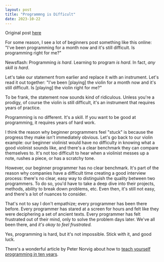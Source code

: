 ```yaml
---
layout: post
title: "Programmng is Difficult"
date: 2023-10-22
---
```


Original post [here](https://dev.to/yekyam/quick-psa-programming-is-difficult-35o2)

For some reason, I see a lot of beginners post something like this online: "I've been programming for a month now and it's still difficult. Is programming right for me?" 

Newsflash: Programming *is hard*. Learning to program *is hard*. In fact, *any skill is hard*. 

Let's take our statement from earlier and replace it with an instrument. Let's read it out together: "I've been [playing] the violin for a month now and it's still difficult. Is [playing] the violin right for me?"

To be frank, the statement now sounds kind of ridiculous. Unless you're a prodigy, of course the violin is still difficult, it's an instrument that requires years of practice. 

Programming is no different. It's a skill. If you want to be good at programming, it requires years of hard work.

I think the reason why beginner programmers feel "stuck" is because the progress they make isn't immediately obvious. Let's go back to our violin example: our beginner violinist would have no difficulty in knowing what a good violinist sounds like, and there's a clear benchmark they can compare themselves to. It's not too difficult to hear when a violinist messes up a note, rushes a piece, or has a scratchy tone.

However, our beginner programmer has no clear benchmark. It's part of the reason why companies have a difficult time creating a good interview process: there's no clear, easy way to distinguish the quality between two programmers. To do so, you'd have to take a deep dive into their projects, methods, ability to break down problems, etc. Even then, it's still not easy, and there's a lot of nuances to consider. 

That's not to say I don't empathize; every programmer has been there before. Every programmer has stared at a screen for hours and felt like they were deciphering a set of ancient texts. Every programmer has felt frustrated out of their mind, only to solve the problem days later. We've all been there, and *it's okay to feel frustrated.*

Yes, programming is hard, but it's not impossible. Stick with it, and good luck. 

There's a wonderful article by Peter Norvig about how to [teach yourself programming in ten years](https://norvig.com/21-days.html).